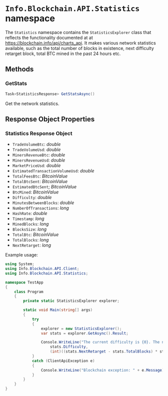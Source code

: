 # `Info.Blockchain.API.Statistics` namespace

The `Statistics` namespace contains the `StatisticsExplorer` class that reflects the functionality documented at at https://blockchain.info/api/charts_api. It makes various network statistics available, such as the total number of blocks in existence, next difficulty retarget block, total BTC mined in the past 24 hours etc.

## Methods

### GetStats

```csharp
Task<StatisticsResponse> GetStatsAsync()
```

Get the network statistics.

## Response Object Properties

### Statistics Response Object

* `TradeVolumeBtc`: *double*
* `TradeVolumeUsd`: *double*
* `MinersRevenueBtc`: *double*
* `MinersRevenueUsd`: *double*
* `MarketPriceUsd`: *double*
* `EstimatedTransactionVolumeUsd`: *double*
* `TotalFeesBtc`: *BitcoinValue*
* `TotalBtcSent`: *BitcoinValue*
* `EstimatedBtcSent`; *BitcoinValue*
* `BtcMined`: *BitcoinValue*
* `Difficulty`: *double*
* `MinutesBetweenBlocks`: *double*
* `NumberOfTransactions`: *long*
* `HashRate`: *double*
* `Timestamp`: *long*
* `MinedBlocks`: *long*
* `BlocksSize`: *long*
* `TotalBtc`: *BitcoinValue*
* `TotalBlocks`: *long*
* `NextRetarget`: *long*

Example usage:

```csharp
using System;
using Info.Blockchain.API.Client;
using Info.Blockchain.API.Statistics;

namespace TestApp
{
    class Program
    {
        private static StatisticsExplorer explorer;

        static void Main(string[] args)
        {
            try
            {
                explorer = new StatisticsExplorer();
                var stats = explorer.GetAsync().Result;

                Console.WriteLine("The current difficulty is {0}. The next retarget will happen in {1} hours",
                    stats.Difficulty,
                    (int)((stats.NextRetarget - stats.TotalBlocks) * stats.MinutesBetweenBlocks / 60));
            }
            catch (ClientApiException e)
            {
                Console.WriteLine("Blockchain exception: " + e.Message);
            }
        }
    }
}
```
